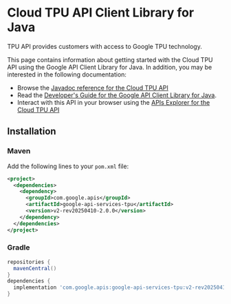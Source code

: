 # Cloud TPU API Client Library for Java

TPU API provides customers with access to Google TPU technology.

This page contains information about getting started with the Cloud TPU API
using the Google API Client Library for Java. In addition, you may be interested
in the following documentation:

* Browse the [Javadoc reference for the Cloud TPU API][javadoc]
* Read the [Developer's Guide for the Google API Client Library for Java][google-api-client].
* Interact with this API in your browser using the [APIs Explorer for the Cloud TPU API][api-explorer]

## Installation

### Maven

Add the following lines to your `pom.xml` file:

```xml
<project>
  <dependencies>
    <dependency>
      <groupId>com.google.apis</groupId>
      <artifactId>google-api-services-tpu</artifactId>
      <version>v2-rev20250410-2.0.0</version>
    </dependency>
  </dependencies>
</project>
```

### Gradle

```gradle
repositories {
  mavenCentral()
}
dependencies {
  implementation 'com.google.apis:google-api-services-tpu:v2-rev20250410-2.0.0'
}
```

[javadoc]: https://googleapis.dev/java/google-api-services-tpu/latest/index.html
[google-api-client]: https://github.com/googleapis/google-api-java-client/
[api-explorer]: https://developers.google.com/apis-explorer/#p/tpu/v1/
